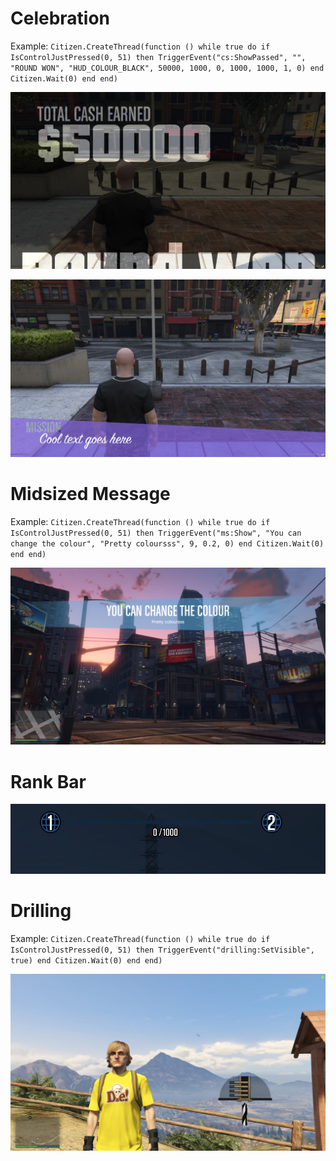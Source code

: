 # Celebration

Example: ```Citizen.CreateThread(function ()
    while true do
        if IsControlJustPressed(0, 51) then
        TriggerEvent("cs:ShowPassed", "", "ROUND WON", "HUD_COLOUR_BLACK", 50000, 1000, 0, 1000, 1000, 1, 0)
    end
        Citizen.Wait(0)
    end
end)```

![](https://raw.githubusercontent.com/billsyliamgta/Scaleforms-FiveM/refs/heads/main/celeb_passed_screen.jpg)

![](https://raw.githubusercontent.com/billsyliamgta/Scaleforms-FiveM/refs/heads/main/celeb_intro_screen.jpg)

# Midsized Message

Example: ```Citizen.CreateThread(function ()
    while true do
        if IsControlJustPressed(0, 51) then
        TriggerEvent("ms:Show", "You can change the colour", "Pretty coloursss", 9, 0.2, 0)
    end
        Citizen.Wait(0)
    end
end)```

![](https://raw.githubusercontent.com/billsyliamgta/Scaleforms-FiveM/refs/heads/main/midsized_message_screen.jpg)

# Rank Bar

![](https://raw.githubusercontent.com/billsyliamgta/Scaleforms-FiveM/refs/heads/main/rankbar_screen.jpg)

# Drilling

Example: ```Citizen.CreateThread(function ()
    while true do
        if IsControlJustPressed(0, 51) then
        TriggerEvent("drilling:SetVisible", true)
    end
        Citizen.Wait(0)
    end
end)```

![](https://raw.githubusercontent.com/billsyliamgta/Scaleforms-FiveM/refs/heads/main/drilling_screen.jpg)

